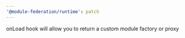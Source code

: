```yaml
---
'@module-federation/runtime': patch
---
```


onLoad hook will allow you to return a custom module factory or proxy
